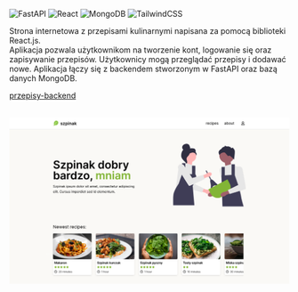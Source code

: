 ![FastAPI](https://img.shields.io/badge/FastAPI-005571?style=for-the-badge&logo=fastapi)
![React](https://img.shields.io/badge/react-%2320232a.svg?style=for-the-badge&logo=react&logoColor=%2361DAFB)
![MongoDB](https://img.shields.io/badge/MongoDB-%234ea94b.svg?style=for-the-badge&logo=mongodb&logoColor=white)
![TailwindCSS](https://img.shields.io/badge/tailwindcss-%2338B2AC.svg?style=for-the-badge&logo=tailwind-css&logoColor=white)

Strona internetowa z przepisami kulinarnymi napisana za pomocą biblioteki React.js.\
 Aplikacja pozwala użytkownikom na tworzenie kont, logowanie się oraz zapisywanie  przepisów. Użytkownicy mogą przeglądać przepisy i dodawać nowe. Aplikacja łączy się z backendem stworzonym w FastAPI oraz bazą danych MongoDB.

[przepisy-backend](https://github.com/wjkba/przepisy-backend)
<br/>
<br/>

![img](/preview/landing-dekstop.png)
